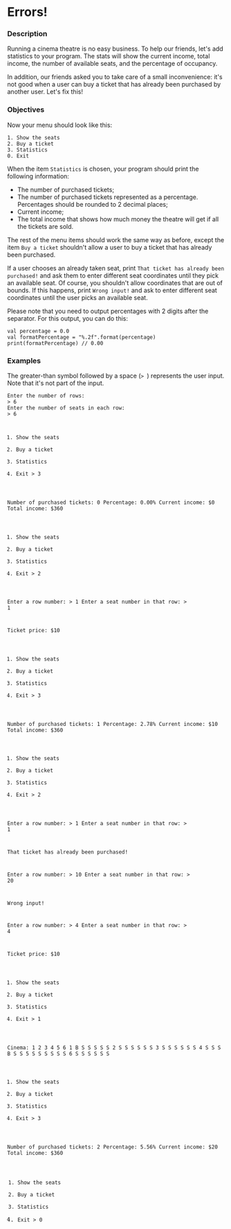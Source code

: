 # Errors!
<div class="step-text">
<h3 id="description">Description</h3>
<p>Running a cinema theatre is no easy business. To help our friends, let's add statistics to your program. The stats will show the current income, total income, the number of available seats, and the percentage of occupancy. </p>
<p>In addition, our friends asked you to take care of a small inconvenience: it's not good when a user can buy a ticket that has already been purchased by another user. Let's fix this!</p>
<h3 id="objectives">Objectives</h3>
<p>Now your menu should look like this:</p>
<pre><code class="language-no-highlight">1. Show the seats
2. Buy a ticket
3. Statistics
0. Exit</code></pre>
<p>When the item <code class="language-kotlin">Statistics</code> is chosen, your program should print the following information:</p>
<ul>
<li>The number of purchased tickets;</li>
<li>The number of purchased tickets represented as a percentage. Percentages should be rounded to 2 decimal places;</li>
<li>Current income;</li>
<li>The total income that shows how much money the theatre will get if all the tickets are sold.</li>
</ul>
<p>The rest of the menu items should work the same way as before, except the item <code class="language-kotlin">Buy a ticket</code> shouldn't allow a user to buy a ticket that has already been purchased.</p>
<p>If a user chooses an already taken seat, print <code class="language-kotlin">That ticket has already been purchased!</code> and ask them to enter different seat coordinates until they pick an available seat. Of course, you shouldn't allow coordinates that are out of bounds. If this happens, print <code class="language-kotlin">Wrong input!</code> and ask to enter different seat coordinates until the user picks an available seat.</p>
<p>Please note that you need to output percentages with 2 digits after the separator. For this output, you can do this:</p>
<pre><code class="language-kotlin">val percentage = 0.0
val formatPercentage = "%.2f".format(percentage)
print(formatPercentage) // 0.00</code></pre>
<h3 id="examples">Examples</h3>
<p>The greater-than symbol followed by a space (<code class="language-kotlin">&gt; </code>) represents the user input. Note that it's not part of the input.</p>
<pre><code class="language-no-highlight">Enter the number of rows:
&gt; 6
Enter the number of seats in each row:
&gt; 6

1. Show the seats
2. Buy a ticket
3. Statistics
0. Exit
&gt; 3

Number of purchased tickets: 0
Percentage: 0.00%
Current income: $0
Total income: $360

1. Show the seats
2. Buy a ticket
3. Statistics
0. Exit
&gt; 2

Enter a row number:
&gt; 1
Enter a seat number in that row:
&gt; 1

Ticket price: $10

1. Show the seats
2. Buy a ticket
3. Statistics
0. Exit
&gt; 3

Number of purchased tickets: 1
Percentage: 2.78%
Current income: $10
Total income: $360

1. Show the seats
2. Buy a ticket
3. Statistics
0. Exit
&gt; 2

Enter a row number:
&gt; 1
Enter a seat number in that row:
&gt; 1

That ticket has already been purchased!

Enter a row number:
&gt; 10
Enter a seat number in that row:
&gt; 20

Wrong input!

Enter a row number:
&gt; 4
Enter a seat number in that row:
&gt; 4

Ticket price: $10

1. Show the seats
2. Buy a ticket
3. Statistics
0. Exit
&gt; 1

Cinema:
  1 2 3 4 5 6
1 B S S S S S
2 S S S S S S
3 S S S S S S
4 S S S B S S
5 S S S S S S
6 S S S S S S

1. Show the seats
2. Buy a ticket
3. Statistics
0. Exit
&gt; 3

Number of purchased tickets: 2
Percentage: 5.56%
Current income: $20
Total income: $360

1. Show the seats
2. Buy a ticket
3. Statistics
0. Exit
&gt; 0
</code></pre>
</div>
